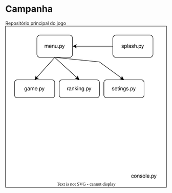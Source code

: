 # Campanha
Repositório principal do jogo
<img src="https://raw.githubusercontent.com/JJ-s-Rouguelike/Campanha/25b4c88da36fe1e6f4aba1b0106da97ee34e1cb8/planjamento.drawio.svg">
